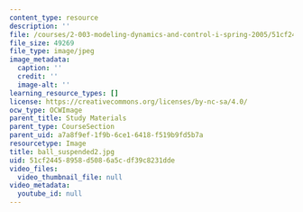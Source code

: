 ```yaml
---
content_type: resource
description: ''
file: /courses/2-003-modeling-dynamics-and-control-i-spring-2005/51cf24458958d5086a5cdf39c8231dde_ball_suspended2.jpg
file_size: 49269
file_type: image/jpeg
image_metadata:
  caption: ''
  credit: ''
  image-alt: ''
learning_resource_types: []
license: https://creativecommons.org/licenses/by-nc-sa/4.0/
ocw_type: OCWImage
parent_title: Study Materials
parent_type: CourseSection
parent_uid: a7a8f9ef-1f9b-6ce1-6418-f519b9fd5b7a
resourcetype: Image
title: ball_suspended2.jpg
uid: 51cf2445-8958-d508-6a5c-df39c8231dde
video_files:
  video_thumbnail_file: null
video_metadata:
  youtube_id: null
---
```

